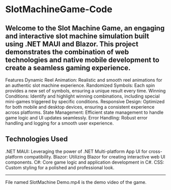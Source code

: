 # SlotMachineGame-Code

Welcome to the Slot Machine Game, an engaging and interactive slot machine simulation built using .NET MAUI and Blazor. This project demonstrates the combination of web technologies and native mobile development to create a seamless gaming experience.
------------------------------------------------------------------------------------------------------------------------------------------------------------------
Features
Dynamic Reel Animation: Realistic and smooth reel animations for an authentic slot machine experience.
Randomized Symbols: Each spin provides a new set of symbols, ensuring a unique result every time.
Winning Conditions: Identify and highlight winning combinations, including special mini-games triggered by specific conditions.
Responsive Design: Optimized for both mobile and desktop devices, ensuring a consistent experience across platforms.
State Management: Efficient state management to handle game logic and UI updates seamlessly.
Error Handling: Robust error handling and logging for a smooth user experience.

Technologies Used
------------------------------------------------------------------------------------------------------------------------------------------------------------------
.NET MAUI: Leveraging the power of .NET Multi-platform App UI for cross-platform compatibility.
Blazor: Utilizing Blazor for creating interactive web UI components.
C#: Core game logic and application development in C#.
CSS: Custom styling for a polished and professional look.

------------------------------------------------------------------------------------------------------------------------------------------------------------------
File named SlotMachine Demo.mp4 is the demo video of the game.

